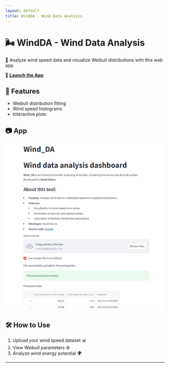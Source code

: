 ```yaml
---
layout: default
title: WindDA - Wind Data Analysis
---
```


# 🌬️ WindDA - Wind Data Analysis  
🚀 Analyze wind speed data and visualize Weibull distributions with this web app.  

🔗 **[Launch the App](https://windda-tgrqwip3bvb9rnvlodrhxf.streamlit.app/)**  

## 📌 Features  
- Weibull distribution fitting  
- Wind speed histograms  
- Interactive plots  

## 📷 App
![WindDA App](screenshot.png)

## 🛠️ How to Use  
1. Upload your wind speed dataset 📊  
2. View Weibull parameters ⚙  
3. Analyze wind energy potential 🌍  

---
